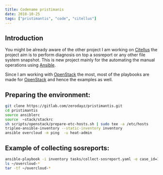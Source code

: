 ```yaml
---
title: Codename pristimanis
date: 2018-10-25
tags: ["pristimantis", "code", "citellus"]
---
```


## Introduction

You might be already aware of the other project I am working on [Citellus](https://citellus.org/) the project aim is to perform diagnosis on top a sosreport or any other file system snapshot. This is new project mainly for the automating the manual operations using [Ansible](https://www.ansible.com/).

Since I am working with [OpenStack](https://www.openstack.org) the most, most of the playbooks are made for [OpenStack](https://www.openstack.org) and hence the examples as well.

## Preparing the environment:

```bash
git clone https://gitlab.com/zerodayz/pristimantis.git
cd pristimantis
source ansiblerc
source  ~stack/stackrc
sh scripts/openstack/prepare-etc-hosts.sh | sudo tee -a /etc/hosts
tripleo-ansible-inventory --static-inventory inventory
ansible overcloud -m ping  -u heat-admin
```

## Example of collecting sosreports:

```bash
ansible-playbook -i inventory tasks/collect-sosreport.yaml -e case_id=12345 -e only_plugins=system -e hosts=overcloud
ls ~/overcloud-*
tar -tf ~/overcloud-*
```